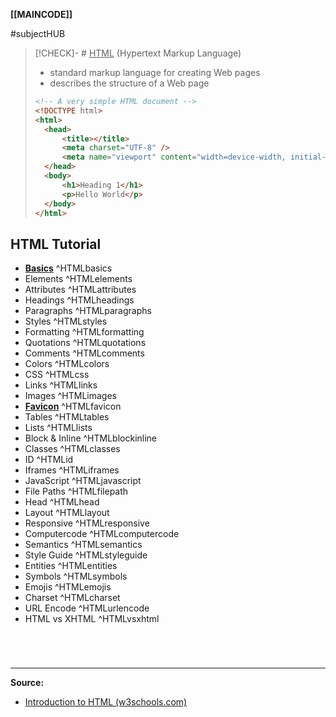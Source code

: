**[[MAINCODE]]**

#subjectHUB
>[!CHECK]- # <u>HTML</u> (Hypertext Markup Language)
>- standard markup language for creating Web pages
>- describes the structure of a Web page
> ```HTML
> <!-- A very simple HTML document -->
> <!DOCTYPE html>
> <html>
> 	<head>
> 		<title></title>
> 		<meta charset="UTF-8" />
> 		<meta name="viewport" content="width=device-width, initial-scale=1.0" />
> 	</head>
> 	<body>
> 		<h1>Heading 1</h1>
> 		<p>Hello World</p>
> 	</body>
> </html>
> ```

## HTML Tutorial

- **[Basics](HTMLBASICS.md)** ^HTMLbasics
- Elements ^HTMLelements
- Attributes ^HTMLattributes
- Headings ^HTMLheadings
- Paragraphs ^HTMLparagraphs
- Styles ^HTMLstyles
- Formatting ^HTMLformatting
- Quotations ^HTMLquotations
- Comments ^HTMLcomments
- Colors ^HTMLcolors
- CSS ^HTMLcss
- Links ^HTMLlinks
- Images ^HTMLimages
- **[Favicon](HTMLfavicon.md)** ^HTMLfavicon
- Tables ^HTMLtables
- Lists ^HTMLlists
- Block & Inline ^HTMLblockinline
- Classes ^HTMLclasses
- ID ^HTMLid
- Iframes ^HTMLiframes
- JavaScript ^HTMLjavascript
- File Paths ^HTMLfilepath
- Head ^HTMLhead
- Layout ^HTMLlayout
- Responsive ^HTMLresponsive
- Computercode ^HTMLcomputercode
- Semantics ^HTMLsemantics
- Style Guide ^HTMLstyleguide
- Entities ^HTMLentities
- Symbols ^HTMLsymbols
- Emojis ^HTMLemojis
- Charset ^HTMLcharset
- URL Encode ^HTMLurlencode
- HTML vs XHTML ^HTMLvsxhtml

<br>

# 
---
**Source:**
- [Introduction to HTML (w3schools.com)](https://www.w3schools.com/html/html_intro.asp)